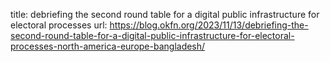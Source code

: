 title: debriefing the second round table for a digital public infrastructure for electoral processes
url: https://blog.okfn.org/2023/11/13/debriefing-the-second-round-table-for-a-digital-public-infrastructure-for-electoral-processes-north-america-europe-bangladesh/
